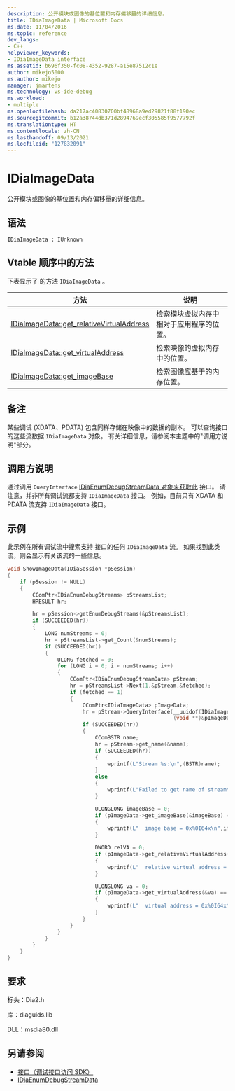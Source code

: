 ```yaml
---
description: 公开模块或图像的基位置和内存偏移量的详细信息。
title: IDiaImageData | Microsoft Docs
ms.date: 11/04/2016
ms.topic: reference
dev_langs:
- C++
helpviewer_keywords:
- IDiaImageData interface
ms.assetid: b696f350-fc08-4352-9287-a15e87512c1e
author: mikejo5000
ms.author: mikejo
manager: jmartens
ms.technology: vs-ide-debug
ms.workload:
- multiple
ms.openlocfilehash: da217ac40830700bf48968a9ed29821f88f190ec
ms.sourcegitcommit: b12a38744db371d2894769ecf305585f9577792f
ms.translationtype: HT
ms.contentlocale: zh-CN
ms.lasthandoff: 09/13/2021
ms.locfileid: "127832091"
---
```

# <a name="idiaimagedata"></a>IDiaImageData
公开模块或图像的基位置和内存偏移量的详细信息。

## <a name="syntax"></a>语法

```
IDiaImageData : IUnknown
```

## <a name="methods-in-vtable-order"></a>Vtable 顺序中的方法
下表显示了 的方法 `IDiaImageData` 。

|方法|说明|
|------------|-----------------|
|[IDiaImageData::get_relativeVirtualAddress](../../debugger/debug-interface-access/idiaimagedata-get-relativevirtualaddress.md)|检索模块虚拟内存中相对于应用程序的位置。|
|[IDiaImageData::get_virtualAddress](../../debugger/debug-interface-access/idiaimagedata-get-virtualaddress.md)|检索映像的虚拟内存中的位置。|
|[IDiaImageData::get_imageBase](../../debugger/debug-interface-access/idiaimagedata-get-imagebase.md)|检索图像应基于的内存位置。|

## <a name="remarks"></a>备注
某些调试 (XDATA、PDATA) 包含同样存储在映像中的数据的副本。 可以查询接口的这些流数据 `IDiaImageData` 对象。 有关详细信息，请参阅本主题中的"调用方说明"部分。

## <a name="notes-for-callers"></a>调用方说明
通过调用 `QueryInterface` [IDiaEnumDebugStreamData 对象来获取此](../../debugger/debug-interface-access/idiaenumdebugstreamdata.md) 接口。 请注意，并非所有调试流都支持 `IDiaImageData` 接口。 例如，目前只有 XDATA 和 PDATA 流支持 `IDiaImageData` 接口。

## <a name="example"></a>示例
此示例在所有调试流中搜索支持 接口的任何 `IDiaImageData` 流。 如果找到此类流，则会显示有关该流的一些信息。

```C++
void ShowImageData(IDiaSession *pSession)
{
    if (pSession != NULL)
    {
        CComPtr<IDiaEnumDebugStreams> pStreamsList;
        HRESULT hr;

        hr = pSession->getEnumDebugStreams(&pStreamsList);
        if (SUCCEEDED(hr))
        {
            LONG numStreams = 0;
            hr = pStreamsList->get_Count(&numStreams);
            if (SUCCEEDED(hr))
            {
                ULONG fetched = 0;
                for (LONG i = 0; i < numStreams; i++)
                {
                    CComPtr<IDiaEnumDebugStreamData> pStream;
                    hr = pStreamsList->Next(1,&pStream,&fetched);
                    if (fetched == 1)
                    {
                        CComPtr<IDiaImageData> pImageData;
                        hr = pStream->QueryInterface(__uuidof(IDiaImageData),
                                                     (void **)&pImageData);
                        if (SUCCEEDED(hr))
                        {
                            CComBSTR name;
                            hr = pStream->get_name(&name);
                            if (SUCCEEDED(hr))
                            {
                                wprintf(L"Stream %s:\n",(BSTR)name);
                            }
                            else
                            {
                                wprintf(L"Failed to get name of stream\n");
                            }

                            ULONGLONG imageBase = 0;
                            if (pImageData->get_imageBase(&imageBase) == S_OK)
                            {
                                wprintf(L"  image base = 0x%0I64x\n",imageBase);
                            }

                            DWORD relVA = 0;
                            if (pImageData->get_relativeVirtualAddress(&relVA) == S_OK)
                            {
                                wprintf(L"  relative virtual address = 0x%08lx\n",relVA);
                            }

                            ULONGLONG va = 0;
                            if (pImageData->get_virtualAddress(&va) == S_OK)
                            {
                                wprintf(L"  virtual address = 0x%0I64x\n", va);
                            }
                        }
                    }
                }
            }
        }
    }
}
```

## <a name="requirements"></a>要求
标头：Dia2.h

库：diaguids.lib

DLL：msdia80.dll

## <a name="see-also"></a>另请参阅
- [接口（调试接口访问 SDK）](../../debugger/debug-interface-access/interfaces-debug-interface-access-sdk.md)
- [IDiaEnumDebugStreamData](../../debugger/debug-interface-access/idiaenumdebugstreamdata.md)
